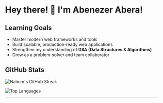 # Hey there! 👋 I'm Abenezer Abera!

##  Learning Goals

- Master modern web frameworks and tools  
- Build scalable, production-ready web applications  
- Strengthen my understanding of **DSA (Data Structures & Algorithms)**  
- Grow as a problem-solver and team collaborator

##  GitHub Stats

<p align="left">
  <img src="https://streak-stats.demolab.com?user=nahom-eva&theme=tokyonight" alt="Nahom's GitHub Streak" />
</p>

<p align="left">
  <img src="https://github-readme-stats.vercel.app/api/top-langs/?username=nahom-eva&layout=compact&theme=tokyonight" alt="Top Languages" />
</p>

---
